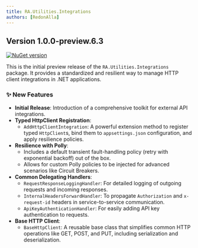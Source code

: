 ```yaml
---
title: RA.Utilities.Integrations
authors: [RedonAlla]
---
```


## Version 1.0.0-preview.6.3
[![NuGet version](https://img.shields.io/nuget/v/RA.Utilities.Integrations.svg)](https://www.nuget.org/packages/RA.Utilities.Integrations/)

This is the initial preview release of the `RA.Utilities.Integrations` package. It provides a standardized and resilient way to manage HTTP client integrations in .NET applications.

<!-- truncate -->

### ✨ New Features

*   **Initial Release**: Introduction of a comprehensive toolkit for external API integrations.
*   **Typed HttpClient Registration**:
    *   `AddHttpClientIntegration`: A powerful extension method to register typed `HttpClient`s, bind them to `appsettings.json` configuration, and apply resilience policies.
*   **Resilience with Polly**:
    *   Includes a default transient fault-handling policy (retry with exponential backoff) out of the box.
    *   Allows for custom Polly policies to be injected for advanced scenarios like Circuit Breakers.
*   **Common Delegating Handlers**:
    *   `RequestResponseLoggingHandler`: For detailed logging of outgoing requests and incoming responses.
    *   `InternalHeadersForwardHandler`: To propagate `Authorization` and `x-request-id` headers in service-to-service communication.
    *   `ApiKeyAuthenticationHandler`: For easily adding API key authentication to requests.
*   **Base HTTP Client**:
    *   `BaseHttpClient`: A reusable base class that simplifies common HTTP operations like GET, POST, and PUT, including serialization and deserialization.
